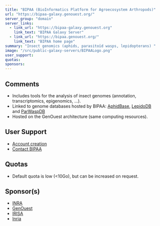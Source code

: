 ```yaml
---
title: "BIPAA (BioInformatics Platform for Agroecosystem Arthropods)"
url: "https://bipaa-galaxy.genouest.org/"
server_group: "domain"
server_links: 
  - link_url: "https://bipaa-galaxy.genouest.org"
    link_text: "BIPAA Galaxy Server"
  - link_url: "https://bipaa.genouest.org/"
    link_text: "BIPAA home page"
summary: "Insect genomics (aphids, parasitoïd wasps, lepidopterans) "
image: "/src/public-galaxy-servers/BIPAALogo.png"
user_support: 
quotas: 
sponsors: 
---
```


## Comments

* Includes tools for the analysis of insect genomes (annotation, transcriptomics, epigenomics, ...).
* Linked to genome databases hosted by BIPAA: [AphidBase](http://bipaa.genouest.org/is/aphidbase/), [LepidoDB](http://bipaa.genouest.org/is/lepidodb/) and [ParWaspDB](http://bipaa.genouest.org/is/parwaspdb/)
* Hosted on the GenOuest architecture (same computing resources).

## User Support

* [Account creation](http://bipaa.genouest.org/account/)
* [Contact BIPAA](mailto:bipaa@inra.fr)

## Quotas

* Default quota is low (<10Go), but can be increased on request.

## Sponsor(s)

* [INRA](http://www.inra.fr)
* [GenOuest](http://www.genouest.org/)
* [IRISA](https://www.irisa.fr/)
* [Inria](https://www.inria.fr/centre/rennes)
